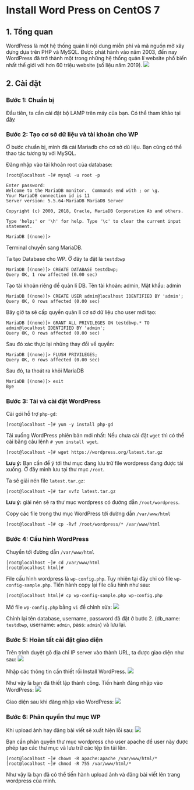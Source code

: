 # Install Word Press on CentOS 7


## 1. Tổng quan
WordPress là một hệ thống quản lí nội dung miễn phí và mã nguồn mở xây dựng dựa trên PHP và MySQL. Được phát hành vào năm 2003, đến nay WordPress đã trở thành một trong những hệ thống quản lí website phổ biến nhất thế giới với hơn 60 triệu website (số liệu năm 2019).
<img src = "https://i.imgur.com/gPZc09f.png">

## 2. Cài đặt
### **Bước 1: Chuẩn bị**

Đầu tiên, ta cần cài đặt bộ LAMP trên máy của bạn.
Có thể tham khảo tại [đây](https://news.cloud365.vn/huong-dan-cai-dat-lamp-tren-centos-7/)

### **Bước 2: Tạo cơ sở dữ liệu và tài khoản cho WP**

Ở bước chuẩn bị, mình đã cài Mariadb cho cơ sở dũ liệu. Bạn cũng có thể thao tác tương tự với MySQL.

Đăng nhập vào tài khoản root của database:
```
[root@localhost ~]# mysql -u root -p

Enter password:
Welcome to the MariaDB monitor.  Commands end with ; or \g.
Your MariaDB connection id is 11
Server version: 5.5.64-MariaDB MariaDB Server

Copyright (c) 2000, 2018, Oracle, MariaDB Corporation Ab and others.

Type 'help;' or '\h' for help. Type '\c' to clear the current input statement.

MariaDB [(none)]>

```

Terminal chuyển sang MariaDB.

Ta tạo Database cho WP. Ở đây ta đặt là `testdbwp`
```
MariaDB [(none)]> CREATE DATABASE testdbwp;
Query OK, 1 row affected (0.00 sec)
```
Tạo tài khoản riêng để quản lí DB. Tên tài khoản: admin, Mật khẩu: admin
```
MariaDB [(none)]> CREATE USER admin@localhost IDENTIFIED BY 'admin';
Query OK, 0 rows affected (0.00 sec)
```

Bây giờ ta sẽ cấp quyền quản lí cơ sở dữ liệu cho user mới tạo:
```
MariaDB [(none)]> GRANT ALL PRIVILEGES ON testdbwp.* TO admin@localhost IDENTIFIED BY 'admin';
Query OK, 0 rows affected (0.00 sec)
```

Sau đó xác thực lại những thay đổi về quyền:
```
MariaDB [(none)]> FLUSH PRIVILEGES;
Query OK, 0 rows affected (0.00 sec)
```

Sau đó, ta thoát ra khỏi MariaDB
```
MariaDB [(none)]> exit
Bye
```

### **Bước 3: Tải và cài đặt WordPress**
Cài gói hỗ trợ `php-gd`:
```
[root@localhost ~]# yum -y install php-gd
```

Tải xuống WordPress phiên bản mới nhất:
Nếu chưa cài đặt `wget` thì có thể cài bằng câu lệnh `# yum install wget`.
```
[root@localhost ~]# wget https://wordpress.org/latest.tar.gz
```
**Lưu ý:** Bạn cần để ý tới thư mục đang lưu trữ file wordpress đang được tải xuống. Ở đây mình lưu tại thư mục `/root`.

Ta sẽ giải nén file `latest.tar.gz`:
```
[root@localhost ~]# tar xvfz latest.tar.gz
```

**Lưu ý:** giải nén sẽ ra thư mục wordpress có đường dẫn `/root/wordpress`.

Copy các file trong thư mục WordPress tới đường dẫn `/var/www/html`
```
[root@localhost ~]# cp -Rvf /root/wordpress/* /var/www/html
```

### **Bước 4: Cấu hình WordPress**
Chuyển tới đường dẫn `/var/www/html`
```
[root@localhost ~]# cd /var/www/html
[root@localhost html]#
```

File cấu hình wordpress là `wp-config.php`. Tuy nhiên tại đây chỉ có file `wp-config-sample.php`. Tiến hành copy lại file cấu hình như sau:
```
[root@localhost html]# cp wp-config-sample.php wp-config.php
```

Mở file `wp-config.php` bằng `vi` để chỉnh sửa:
<img src = "https://i.imgur.com/et4biWR.png"> 

Chỉnh lại tên database, username, password đã đặt ở bước 2. (db_name: `testdbwp`, username: `admin`, pass: `admin`) và lưu lại.


### **Bước 5: Hoàn tất cài đặt giao diện**
Trên trình duyệt gõ địa chỉ IP server vào thành URL, ta được giao diện như sau:
<img src = "https://i.imgur.com/m6MGrHc.png">

Nhập các thông tin cần thiết rồi Install WordPress.
<img src = "https://i.imgur.com/YBCvUZz.png">

Như vậy là bạn đã thiết lập thành công. Tiến hành đăng nhập vào WordPress:
<img src = "https://i.imgur.com/5F4JMda.png">

Giao diện sau khi đăng nhập vào WordPress:
<img src = "https://i.imgur.com/Q6i1uGz.png">

### **Bước 6: Phân quyền thư mục WP**
Khi upload ảnh hay đăng bài viết sẽ xuất hiện lỗi sau:
<img src = "https://i.imgur.com/vKJPwqE.png">

Bạn cần phân quyền thư mục wordpress cho user apache để user này được phép tạo các thư mục và lưu trữ các tệp tin tải lên.
```
[root@localhost ~]# chown -R apache:apache /var/www/html/*
[root@localhost ~]# chmod -R 755 /var/www/html/*
```

Như vậy là bạn đã có thể tiến hành upload ảnh và đăng bài viết lên trang wordpress của mình.